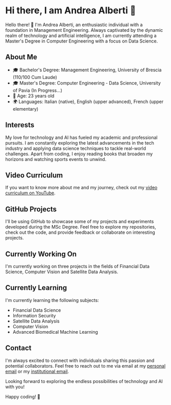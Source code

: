 # Hi there, I am Andrea Alberti 👋

Hello there! 👋 I'm Andrea Alberti, an enthusiastic individual with a foundation in Management Engineering. Always captivated by the dynamic realm of technology and artificial intelligence, I am currently attending a Master's Degree in Computer Engineering with a focus on Data Science.

## About Me

- 🎓 Bachelor's Degree: Management Engineering, University of Brescia (110/100 Cum Laude)
- 🎓 Master's Degree: Computer Engineering - Data Science, University of Pavia (In Progress...)
- 📅 Age: 23 years old
- 🌍 Languages: Italian (native), English (upper advanced), French (upper elementary)

## Interests

My love for technology and AI has fueled my academic and professional pursuits. I am constantly exploring the latest advancements in the tech industry and applying data science techniques to tackle real-world challenges. Apart from coding, I enjoy reading books that broaden my horizons and watching sports events to unwind.

## Video Curriculum

If you want to know more about me and my journey, check out my [video curriculum on YouTube](https://youtu.be/n3CD9vUCMOc).

## GitHub Projects

I'll be using GitHub to showcase some of my projects and experiments developed during the MSc Degree. Feel free to explore my repositories, check out the code, and provide feedback or collaborate on interesting projects.

## Currently Working On

I'm currently working on three projects in the fields of Financial Data Science, Computer Vision and Satellite Data Analysis.

## Currently Learning

I'm currently learning the following subjects:
- Financial Data Science
- Information Security
- Satellite Data Analysis
- Computer Vision
- Advanced Biomedical Machine Learning

## Contact

I'm always excited to connect with individuals sharing this passion and potential collaborators. Feel free to reach out to me via email at my [personal email](mailto:andalberti99@gmail.com) or my [institutional email](mailto:andrea.alberti01@universitadipavia.it).

Looking forward to exploring the endless possibilities of technology and AI with you!

Happy coding! 🚀

